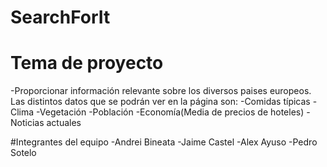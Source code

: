 # SearchForIt
# Tema de proyecto
-Proporcionar información relevante sobre los diversos paises europeos.
Las distintos datos que se podrán ver en la página son:
  -Comidas típicas
  -Clima
  -Vegetación
  -Población
  -Economía(Media de precios de hoteles)
  -Noticias actuales
 
 
 
 
 #Integrantes del equipo
 -Andrei Bineata
 -Jaime Castel
 -Alex Ayuso
 -Pedro Sotelo

